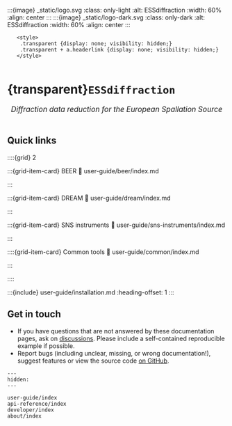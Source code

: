 :::{image} _static/logo.svg
:class: only-light
:alt: ESSdiffraction
:width: 60%
:align: center
:::
:::{image} _static/logo-dark.svg
:class: only-dark
:alt: ESSdiffraction
:width: 60%
:align: center
:::

```{raw} html
   <style>
    .transparent {display: none; visibility: hidden;}
    .transparent + a.headerlink {display: none; visibility: hidden;}
   </style>
```

```{role} transparent
```

# {transparent}`ESSdiffraction`

<div style="font-size:1.2em;font-style:italic;color:var(--pst-color-text-muted);text-align:center;">
  Diffraction data reduction for the European Spallation Source
  </br></br>
</div>

## Quick links

::::{grid} 2

:::{grid-item-card} BEER
:link: user-guide/beer/index.md

:::

:::{grid-item-card} DREAM
:link: user-guide/dream/index.md

:::

:::{grid-item-card} SNS instruments
:link: user-guide/sns-instruments/index.md

:::

::::{grid-item-card} Common tools
:link: user-guide/common/index.md

:::

::::

:::{include} user-guide/installation.md
:heading-offset: 1
:::

## Get in touch

- If you have questions that are not answered by these documentation pages, ask on [discussions](https://github.com/scipp/essdiffraction/discussions). Please include a self-contained reproducible example if possible.
- Report bugs (including unclear, missing, or wrong documentation!), suggest features or view the source code [on GitHub](https://github.com/scipp/essdiffraction).

```{toctree}
---
hidden:
---

user-guide/index
api-reference/index
developer/index
about/index
```
